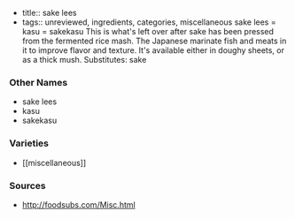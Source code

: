 - title:: sake lees
- tags:: unreviewed, ingredients, categories, miscellaneous
sake lees = kasu = sakekasu This is what's left over after sake has been pressed from the fermented rice mash. The Japanese marinate fish and meats in it to improve flavor and texture. It's available either in doughy sheets, or as a thick mush. Substitutes: sake

### Other Names

* sake lees
* kasu
* sakekasu

### Varieties

* [[miscellaneous]]

### Sources
* http://foodsubs.com/Misc.html
